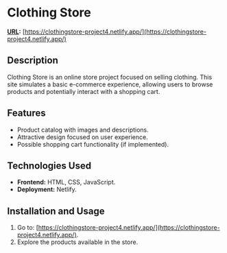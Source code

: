# Clothing Store
**[URL](#):** [https://clothingstore-project4.netlify.app/](https://clothingstore-project4.netlify.app/)

## Description
Clothing Store is an online store project focused on selling clothing. This site simulates a basic e-commerce experience, allowing users to browse products and potentially interact with a shopping cart.

## Features
- Product catalog with images and descriptions.
- Attractive design focused on user experience.
- Possible shopping cart functionality (if implemented).

## Technologies Used
- **Frontend:** HTML, CSS, JavaScript.
- **Deployment:** Netlify.

## Installation and Usage
1. Go to: [https://clothingstore-project4.netlify.app/](https://clothingstore-project4.netlify.app/).
2. Explore the products available in the store.
